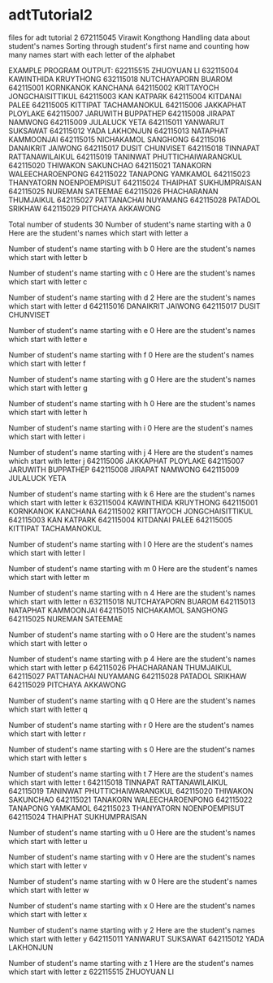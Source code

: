 # adtTutorial2
files for adt tutorial 2
672115045 Virawit Kongthong
Handling data about student's names 
Sorting through student's first name and counting how many names start with each letter of the alphabet

EXAMPLE PROGRAM OUTPUT:
622115515 ZHUOYUAN LI
632115004 KAWINTHIDA KRUYTHONG
632115018 NUTCHAYAPORN BUAROM
642115001 KORNKANOK KANCHANA
642115002 KRITTAYOCH JONGCHAISITTIKUL
642115003 KAN KATPARK
642115004 KITDANAI PALEE
642115005 KITTIPAT TACHAMANOKUL
642115006 JAKKAPHAT PLOYLAKE
642115007 JARUWITH BUPPATHEP
642115008 JIRAPAT NAMWONG
642115009 JULALUCK YETA
642115011 YANWARUT SUKSAWAT
642115012 YADA LAKHONJUN
642115013 NATAPHAT KAMMOONJAI
642115015 NICHAKAMOL SANGHONG
642115016 DANAIKRIT JAIWONG
642115017 DUSIT CHUNVISET
642115018 TINNAPAT RATTANAWILAIKUL
642115019 TANINWAT PHUTTICHAIWARANGKUL
642115020 THIWAKON SAKUNCHAO
642115021 TANAKORN WALEECHAROENPONG
642115022 TANAPONG YAMKAMOL
642115023 THANYATORN NOENPOEMPISUT
642115024 THAIPHAT SUKHUMPRAISAN
642115025 NUREMAN SATEEMAE
642115026 PHACHARANAN THUMJAIKUL
642115027 PATTANACHAI NUYAMANG
642115028 PATADOL SRIKHAW
642115029 PITCHAYA AKKAWONG

Total number of students 30
Number of student's name starting with a 0
Here are the student's names which start with letter a

Number of student's name starting with b 0
Here are the student's names which start with letter b

Number of student's name starting with c 0
Here are the student's names which start with letter c

Number of student's name starting with d 2
Here are the student's names which start with letter d
642115016 DANAIKRIT JAIWONG
642115017 DUSIT CHUNVISET

Number of student's name starting with e 0
Here are the student's names which start with letter e

Number of student's name starting with f 0
Here are the student's names which start with letter f

Number of student's name starting with g 0
Here are the student's names which start with letter g

Number of student's name starting with h 0
Here are the student's names which start with letter h

Number of student's name starting with i 0
Here are the student's names which start with letter i

Number of student's name starting with j 4
Here are the student's names which start with letter j
642115006 JAKKAPHAT PLOYLAKE
642115007 JARUWITH BUPPATHEP
642115008 JIRAPAT NAMWONG
642115009 JULALUCK YETA

Number of student's name starting with k 6
Here are the student's names which start with letter k
632115004 KAWINTHIDA KRUYTHONG
642115001 KORNKANOK KANCHANA
642115002 KRITTAYOCH JONGCHAISITTIKUL
642115003 KAN KATPARK
642115004 KITDANAI PALEE
642115005 KITTIPAT TACHAMANOKUL

Number of student's name starting with l 0
Here are the student's names which start with letter l

Number of student's name starting with m 0
Here are the student's names which start with letter m

Number of student's name starting with n 4
Here are the student's names which start with letter n
632115018 NUTCHAYAPORN BUAROM
642115013 NATAPHAT KAMMOONJAI
642115015 NICHAKAMOL SANGHONG
642115025 NUREMAN SATEEMAE

Number of student's name starting with o 0
Here are the student's names which start with letter o

Number of student's name starting with p 4
Here are the student's names which start with letter p
642115026 PHACHARANAN THUMJAIKUL
642115027 PATTANACHAI NUYAMANG
642115028 PATADOL SRIKHAW
642115029 PITCHAYA AKKAWONG

Number of student's name starting with q 0
Here are the student's names which start with letter q

Number of student's name starting with r 0
Here are the student's names which start with letter r

Number of student's name starting with s 0
Here are the student's names which start with letter s

Number of student's name starting with t 7
Here are the student's names which start with letter t
642115018 TINNAPAT RATTANAWILAIKUL
642115019 TANINWAT PHUTTICHAIWARANGKUL
642115020 THIWAKON SAKUNCHAO
642115021 TANAKORN WALEECHAROENPONG
642115022 TANAPONG YAMKAMOL
642115023 THANYATORN NOENPOEMPISUT
642115024 THAIPHAT SUKHUMPRAISAN

Number of student's name starting with u 0
Here are the student's names which start with letter u

Number of student's name starting with v 0
Here are the student's names which start with letter v

Number of student's name starting with w 0
Here are the student's names which start with letter w

Number of student's name starting with x 0
Here are the student's names which start with letter x

Number of student's name starting with y 2
Here are the student's names which start with letter y
642115011 YANWARUT SUKSAWAT
642115012 YADA LAKHONJUN

Number of student's name starting with z 1
Here are the student's names which start with letter z
622115515 ZHUOYUAN LI
